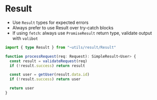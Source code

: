 # Result

- Use `Result` types for expected errors
- Always prefer to use Result over try-catch blocks
- If using `fetch`: always use `PromiseResult` return type, validate output with `valibot`

```ts
import { type Result } from "~utils/result/Result"

function processRequest(req: Request): SimpleResult<User> {
  const result = validateRequest(req)
  if (!result.success) return result

  const user = getUser(result.data.id)
  if (!result.success) return user

  return user
}
```

